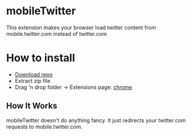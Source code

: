 # mobileTwitter
This extension makes your browser load twitter content from mobile.twitter.com instead of twitter.com

# How to install
- [Download repo](https://github.com/ergenekonyigit/mobileTwitter/archive/master.zip)
- Extract zip file
- Drag 'n drop folder -> Extensions page: [chrome](chrome://extensions/)

## How It Works
mobileTwitter doesn't do anything fancy. It just redirects your twitter.com requests to mobile.twitter.com.
